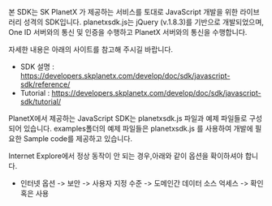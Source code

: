 본 SDK는 SK PlanetX 가 제공하는 서비스를 토대로 JavaScript 개발을 위한 라이브러리 성격의 SDK입니다.
planetxsdk.js는 jQuery (v.1.8.3)를 기반으로 개발되었으며,
One ID 서버와의 통신 및 인증을 수행하고 PlanetX 서버와의 통신을 수행합니다.


자세한 내용은 아래의 사이트를 참고해 주시길 바랍니다.
- SDK 설명 : https://developers.skplanetx.com/develop/doc/sdk/javascript-sdk/reference/
- Tutorial : https://developers.skplanetx.com/develop/doc/sdk/javascript-sdk/tutorial/


PlanetX에서 제공하는 JavaScript SDK는 planetxsdk.js 파일과 예제 파일들로 구성되어 있습니다.
examples폴더의 예제 파일들은 planetxsdk.js 를 사용하여
개발에 필요한 Sample code를 제공하고 있습니다.


Internet Explore에서 정상 동작이 안 되는 경우,아래와 같이 옵션을 확이하셔야 합니다.
- 인터넷 옵션 -> 보안 -> 사용자 지정 수준 -> 도메인간 데이터 소스 억세스 -> 확인 혹은 사용

